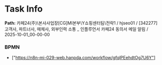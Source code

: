 # Task Info

**Path:** 카페24(주)\본사사업장\[CG]MI본부\Y쇼핑센터팀\전략1 / hjseo01 / [342277] 고객사, 파트너사, 매체사, 외부인력 소통 _ 인플루언서 카페24 동의서 메일 알림 / 2025-10-01_00-00-00

### BPMN
- ["https://n8n-mi-029-web.hanpda.com/workflow/gfqlPEehdtOg7U6Y"]

